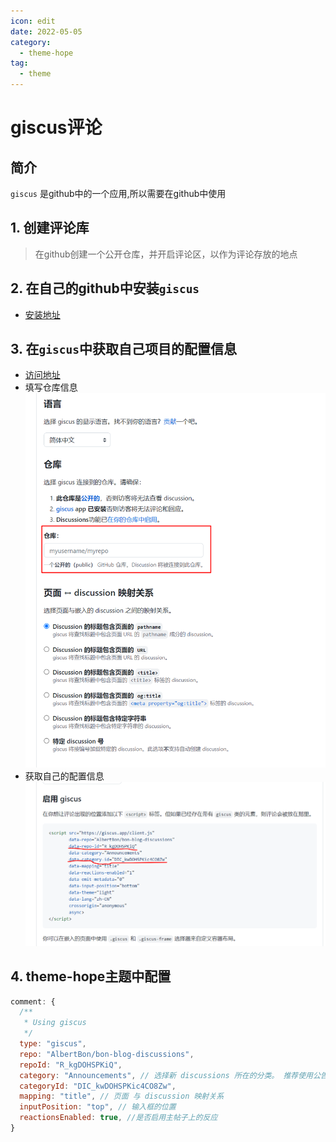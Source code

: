 ```yaml
---
icon: edit
date: 2022-05-05
category:
  - theme-hope
tag:
  - theme
---
```


# giscus评论

## 简介
`giscus` 是github中的一个应用,所以需要在github中使用

## 1. 创建评论库
> 在github创建一个公开仓库，并开启评论区，以作为评论存放的地点

## 2. 在自己的github中安装`giscus`

* [安装地址](https://github.com/apps/giscus)

## 3. 在`giscus`中获取自己项目的配置信息
* [访问地址](https://giscus.app/zh-CN)
* 填写仓库信息
![](./image/1.png)
* 获取自己的配置信息
![](./image/2.png)

## 4. theme-hope主题中配置
```js
comment: {
  /**
   * Using giscus
   */
  type: "giscus",
  repo: "AlbertBon/bon-blog-discussions",
  repoId: "R_kgDOHSPKiQ",
  category: "Announcements", // 选择新 discussions 所在的分类。 推荐使用公告（announcements）类型的分类，以确保新 discussion 只能由仓库维护者和 giscus 创建。
  categoryId: "DIC_kwDOHSPKic4CO8Zw",
  mapping: "title", // 页面 与 discussion 映射关系
  inputPosition: "top", // 输入框的位置
  reactionsEnabled: true, //是否启用主帖子上的反应
}
```



